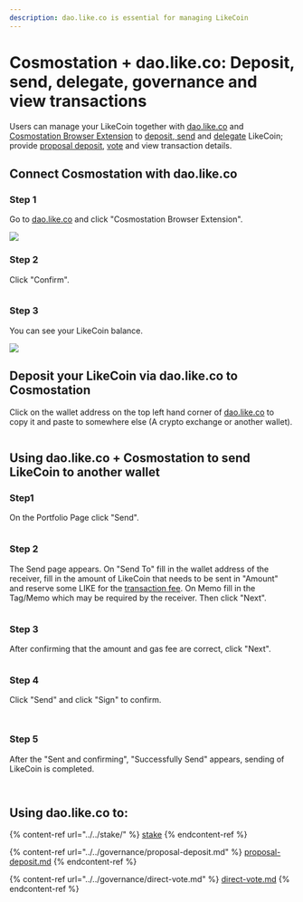 ```yaml
---
description: dao.like.co is essential for managing LikeCoin
---
```


# Cosmostation + dao.like.co: Deposit, send, delegate, governance and view transactions

Users can manage your LikeCoin together with [dao.like.co](https://dao.like.co/) and [Cosmostation Browser Extension](how-to-install-cosmostation-extension.md) to [deposit](dao.like.co.md#deposit-your-likecoin-via-dao.like.co-to-cosmostation),[ send](dao.like.co.md#using-dao.like.co-+-cosmostation-to-send-likecoin-to-another-wallet) and [delegate](../../stake/delegation-of-likecoin.md) LikeCoin; provide [proposal deposit](../../governance/proposal-deposit.md), [vote](../../governance/direct-vote.md) and view transaction details.

## Connect Cosmostation with dao.like.co

### Step 1

Go to [dao.like.co](https://dao.like.co/) and click "Cosmostation Browser Extension".

![](<../../../.gitbook/assets/Comostation dao.like.co 1.png>)

### Step 2

Click "Confirm".

<figure><img src="../../../.gitbook/assets/Comostation dao.like.co 2.png" alt=""><figcaption></figcaption></figure>

### Step 3

You can see your LikeCoin balance.

![](<../../../.gitbook/assets/Comostation dao.like.co 4.png>)

## **Deposit your LikeCoin via dao.like.co to Cosmostation**

Click on the wallet address on the top left hand corner of [dao.like.co](https://dao.like.co/) to copy it and paste to somewhere else (A crypto exchange or another wallet).

<figure><img src="../../../.gitbook/assets/Keplr deposit.png" alt=""><figcaption></figcaption></figure>

## Using dao.like.co + Cosmostation to send LikeCoin to another wallet

### Step1

On the Portfolio Page click "Send".

<figure><img src="../../../.gitbook/assets/Keplr Send 1.png" alt=""><figcaption></figcaption></figure>

### Step 2

The Send page appears. On "Send To" fill in the wallet address of the receiver, fill in the amount of LikeCoin that needs to be sent in "Amount" and reserve some LIKE for the [transaction fee](../transaction-fee.md). On Memo fill in the Tag/Memo which may be required by the receiver. Then click "Next".

<figure><img src="../../../.gitbook/assets/Keplr Send 2.png" alt=""><figcaption></figcaption></figure>

### Step 3

After confirming that the amount and gas fee are correct, click "Next".

<figure><img src="../../../.gitbook/assets/Cosmostation Send 1.png" alt=""><figcaption></figcaption></figure>

### Step 4

Click "Send" and click "Sign" to confirm.

<figure><img src="../../../.gitbook/assets/Cosmostation Send 2.png" alt=""><figcaption></figcaption></figure>

<figure><img src="../../../.gitbook/assets/Cosmostation Send 3.png" alt=""><figcaption></figcaption></figure>

### Step 5

After the "Sent and confirming", "Successfully Send" appears, sending of LikeCoin is completed.

<div>

<figure><img src="../../../.gitbook/assets/Keplr Send 5.png" alt=""><figcaption></figcaption></figure>

 

<figure><img src="../../../.gitbook/assets/Keplr Send 6.png" alt=""><figcaption></figcaption></figure>

</div>

## Using dao.like.co to:

{% content-ref url="../../stake/" %}
[stake](../../stake/)
{% endcontent-ref %}

{% content-ref url="../../governance/proposal-deposit.md" %}
[proposal-deposit.md](../../governance/proposal-deposit.md)
{% endcontent-ref %}

{% content-ref url="../../governance/direct-vote.md" %}
[direct-vote.md](../../governance/direct-vote.md)
{% endcontent-ref %}
